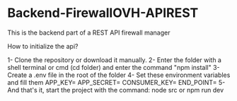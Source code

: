 # Backend-FirewallOVH-APIREST
This is the backend part of a REST API firewall manager


How to initialize the api?


1- Clone the repository or download it manually.
2- Enter the folder with a shell terminal or cmd (cd folder) and enter the command "npm install"
3- Create a .env file in the root of the folder
4- Set these environment variables and fill them
APP_KEY=
APP_SECRET=
CONSUMER_KEY=
END_POINT=
5- And that's it, start the project with the command: node src or npm run dev
